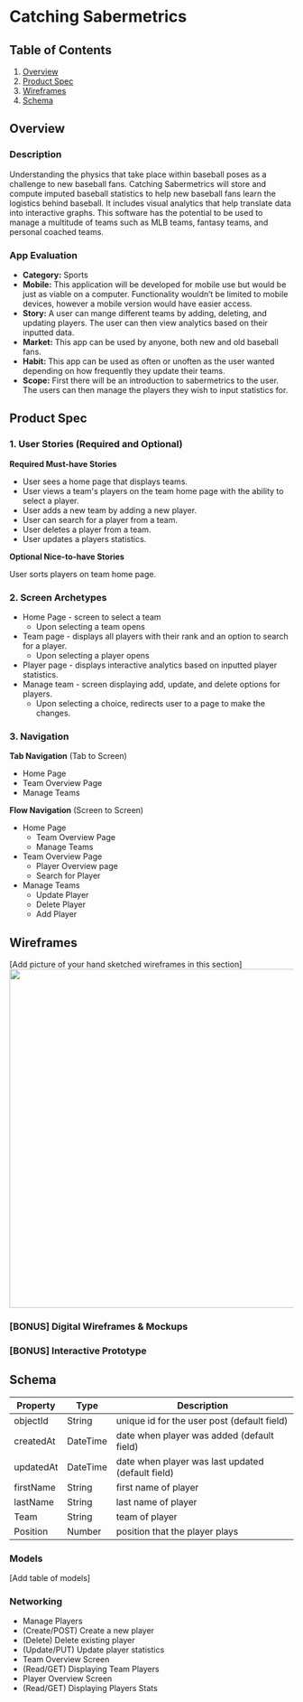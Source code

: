 # Catching Sabermetrics

## Table of Contents
1. [Overview](#Overview)
1. [Product Spec](#Product-Spec)
1. [Wireframes](#Wireframes)
2. [Schema](#Schema)

## Overview
### Description
Understanding the physics that take place within baseball poses as a challenge to new baseball fans. Catching Sabermetrics will store and compute imputed baseball statistics to help new baseball fans learn the logistics behind baseball. It includes visual analytics that help translate data into interactive graphs. This software has the potential to be used to manage a multitude of teams such as MLB teams, fantasy teams, and personal coached teams.

### App Evaluation
- **Category:** Sports
- **Mobile:** This application will be developed for mobile use but would be just as viable on a computer. Functionality wouldn’t be limited to mobile devices, however a mobile version would have easier access. 
- **Story:** A user can mange different teams by adding, deleting, and updating players. The user can then view analytics based on their inputted data.
- **Market:** This app can be used by anyone, both new and old baseball fans.
- **Habit:** This app can be used as often or unoften as the user wanted depending on how frequently they update their teams.
- **Scope:** First there will be an introduction to sabermetrics to the user. The users can then manage the players they wish to input statistics for.

## Product Spec

### 1. User Stories (Required and Optional)

**Required Must-have Stories**

* User sees a home page that displays teams.
* User views a team's players on the team home page with the ability to select a player.
* User adds a new team by adding a new player.
* User can search for a player from a team.
* User deletes a player from a team.
* User updates a players statistics. 

**Optional Nice-to-have Stories**

User sorts players on team home page.

### 2. Screen Archetypes
* Home Page - screen to select a team
  * Upon selecting a team opens
* Team page - displays all players with their rank and an option to search for a player.
  * Upon selecting a player opens
* Player page - displays interactive analytics based on inputted player statistics.
* Manage team - screen displaying add, update, and delete options for players.
  * Upon selecting a choice, redirects user to a page to make the changes.

### 3. Navigation

**Tab Navigation** (Tab to Screen)

* Home Page
* Team Overview Page
* Manage Teams


**Flow Navigation** (Screen to Screen)

* Home Page
   * Team Overview Page
   * Manage Teams
* Team Overview Page
   * Player Overview page
   * Search for Player
* Manage Teams
   * Update Player
   * Delete Player
   * Add Player

## Wireframes
[Add picture of your hand sketched wireframes in this section]
<img src="YOUR_WIREFRAME_IMAGE_URL" width=600>

### [BONUS] Digital Wireframes & Mockups

### [BONUS] Interactive Prototype

## Schema 
   | Property      | Type     | Description |
   | ------------- | -------- | ------------|
   | objectId      | String   | unique id for the user post (default field) |
   | createdAt     | DateTime | date when player was added (default field) |
   | updatedAt     | DateTime | date when player was last updated (default field) |
   | firstName     | String   | first name of player |
   | lastName      | String   | last name of player |
   | Team          | String   | team of player |
   | Position      | Number   | position that the player plays |


### Models
[Add table of models]
### Networking
* Manage Players
* (Create/POST) Create a new player
* (Delete) Delete existing player
* (Update/PUT) Update player statistics
* Team Overview Screen
* (Read/GET) Displaying Team Players
* Player Overview Screen
* (Read/GET) Displaying Players Stats
